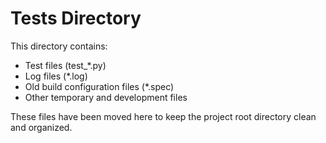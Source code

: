 # Tests Directory

This directory contains:
- Test files (test_*.py)
- Log files (*.log)
- Old build configuration files (*.spec)
- Other temporary and development files

These files have been moved here to keep the project root directory clean and organized.